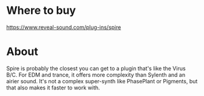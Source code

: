 # Where to buy

https://www.reveal-sound.com/plug-ins/spire

# About

Spire is probably the closest you can get to a plugin that's like the Virus B/C. For EDM and trance, it offers more complexity than Sylenth and an airier sound. It's not a 
complex super-synth like PhasePlant or Pigments, but that also makes it faster to work with.
